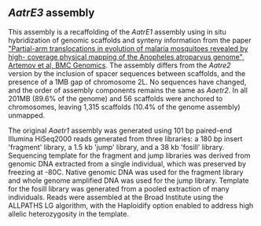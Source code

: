 *AatrE3* assembly
-----------------

This assembly is a recaffolding of the *AatrE1* assembly using in situ
hybridization of genomic scaffolds and synteny information from the
paper [\"Partial-arm translocations in evolution of malaria mosquitoes
revealed by high- coverage physical mapping of the Anopheles atroparvus
genome\", Artemov et al, BMC
Genomics](https://www.vectorbase.org/publications/partial-arm-translocations-evolution-malaria-mosquitoes-revealed-high-coverage-physical).
The assembly differs from the *Aatre2* version by the inclusion of
spacer sequences between scaffolds, and the presence of a 1MB gap of
chromosome 2L. No sequences have changed, and the order of assembly
components remains the same as *Aaetr2*. In all 201MB (89.6% of the
genome) and 56 scaffolds were anchored to chromosomes, leaving 1,315
scaffolds (10.4% of the genome assembly) unmapped.

The original *Aaetr1* assembly was generated using 101 bp paired-end
Illumina HiSeq2000 reads generated from three libraries: a 180 bp insert
'fragment' library, a 1.5 kb 'jump' library, and a 38 kb 'fosill'
library. Sequencing template for the fragment and jump libraries was
derived from genomic DNA extracted from a single individual, which was
preserved by freezing at -80C. Native genomic DNA was used for the
fragment library and whole genome amplified DNA was used for the jump
library. Template for the fosill library was generated from a pooled
extraction of many individuals. Reads were assembled at the Broad
Institute using the ALLPATHS LG algorithm, with the Haploidify option
enabled to address high allelic heterozygosity in the template.
